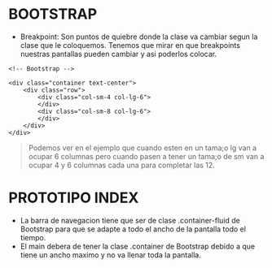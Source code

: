 # BOOTSTRAP

- Breakpoint: Son puntos de quiebre donde la clase va cambiar segun la clase que le coloquemos. Tenemos que mirar en que breakpoints nuestras pantallas pueden cambiar y asi poderlos colocar.

```
<!-- Bootstrap -->

<div class="container text-center">
    <div class="row">
        <div class="col-sm-4 col-lg-6">
        </div>
        <div class="col-sm-8 col-lg-6">
        </div>
    </div>
</div>
```
> Podemos ver en el ejemplo que cuando esten en un tama;o lg van a ocupar 6 columnas pero cuando pasen a tener un tama;o de sm van a ocupar 4 y 6 columnas cada una para completar las 12.

# PROTOTIPO INDEX

- La barra de navegacion tiene que ser de clase .container-fluid de Bootstrap para que se adapte a todo el ancho de la pantalla todo el tiempo.
- El main debera de tener la clase .container de Bootstrap debido a que tiene un ancho maximo y no va llenar toda la pantalla.

